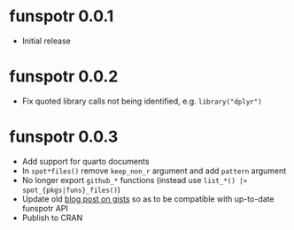 # funspotr 0.0.1

* Initial release

# funspotr 0.0.2

* Fix quoted library calls not being identified, e.g. `library("dplyr")`

# funspotr 0.0.3

* Add support for quarto documents
* In `spot*files()` remove `keep_non_r` argument and add `pattern` argument
* No longer export `github_*` functions 
  (instead use `list_*() |> spot_{pkgs|funs}_files()`)
* Update old [blog post on gists](https://www.bryanshalloway.com/2022/02/07/identifying-r-functions-packages-in-your-github-gists/) so as to be compatible with up-to-date funspotr API
* Publish to CRAN
